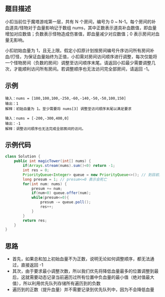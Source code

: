 ## 题目描述
小扣当前位于魔塔游戏第一层，共有 N 个房间，编号为 0 ~ N-1。每个房间的补血道具/怪物对于血量影响记于数组 nums，其中正数表示道具补血数值，即血量增加对应数值；负数表示怪物造成伤害值，即血量减少对应数值；0 表示房间对血量无影响。

小扣初始血量为 1，且无上限。假定小扣原计划按房间编号升序访问所有房间补血/打怪，为保证血量始终为正值，小扣需对房间访问顺序进行调整，每次仅能将一个怪物房间（负数的房间）调整至访问顺序末尾。请返回小扣最少需要调整几次，才能顺利访问所有房间。若调整顺序也无法访问完全部房间，请返回 -1。

## 示例
``` text
输入：nums = [100,100,100,-250,-60,-140,-50,-50,100,150]
输出：1
解释：初始血量为 1。至少需要将 nums[3] 调整至访问顺序末尾以满足要求

输入：nums = [-200,-300,400,0]
输出：-1
解释：调整访问顺序也无法完成全部房间的访问。
```

## 示例代码
``` java
class Solution {
    public int magicTower(int[] nums) {
        if(Arrays.stream(nums).sum()<0) return -1;
        int res = 0;
        PriorityQueue<Integer> queue = new PriorityQueue<>(); // 到目前为止遇到的负数
        long presum = 1; // presum<=0 表示会死亡
        for(int num: nums) {
            presum += num;
            if(num<0) queue.offer(num);
            while(presum<=0){
                presum -= queue.poll();
                res++;
            }
        }
        return res;
    }
}
```

## 思路
* 首先，如果总和加上初始血量不为正数，说明无论如何调整顺序，都无法通过，直接返回 -1
* 其次，由于要求最小调整次数，所以我们优先将降低血量最多的位置调整到最后，这就需要动态记录当前遍历过所有位置中负血量的最小值（绝对值最大值），所以利用优先队列存储所有遍历到的负数
* 遍历到的正数（提升血量）并不需要记录到优先队列中，因为不会降低血量